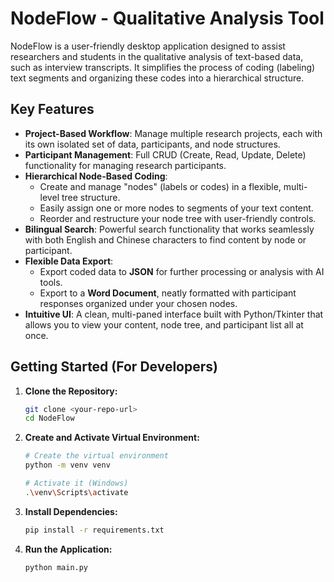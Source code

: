 # NodeFlow - Qualitative Analysis Tool

NodeFlow is a user-friendly desktop application designed to assist researchers and students in the qualitative analysis of text-based data, such as interview transcripts. It simplifies the process of coding (labeling) text segments and organizing these codes into a hierarchical structure.

## Key Features

* **Project-Based Workflow**: Manage multiple research projects, each with its own isolated set of data, participants, and node structures.
* **Participant Management**: Full CRUD (Create, Read, Update, Delete) functionality for managing research participants.
* **Hierarchical Node-Based Coding**:
    * Create and manage "nodes" (labels or codes) in a flexible, multi-level tree structure.
    * Easily assign one or more nodes to segments of your text content.
    * Reorder and restructure your node tree with user-friendly controls.
* **Bilingual Search**: Powerful search functionality that works seamlessly with both English and Chinese characters to find content by node or participant.
* **Flexible Data Export**:
    * Export coded data to **JSON** for further processing or analysis with AI tools.
    * Export to a **Word Document**, neatly formatted with participant responses organized under your chosen nodes.
* **Intuitive UI**: A clean, multi-paned interface built with Python/Tkinter that allows you to view your content, node tree, and participant list all at once.

## Getting Started (For Developers)

1.  **Clone the Repository:**
    ```bash
    git clone <your-repo-url>
    cd NodeFlow
    ```

2.  **Create and Activate Virtual Environment:**
    ```bash
    # Create the virtual environment
    python -m venv venv

    # Activate it (Windows)
    .\venv\Scripts\activate
    ```

3.  **Install Dependencies:**
    ```bash
    pip install -r requirements.txt
    ```

4.  **Run the Application:**
    ```bash
    python main.py
    ```